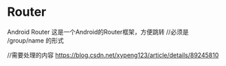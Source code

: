 # Router
Android Router
这是一个Android的Router框架，方便跳转
//必须是 /group/name 的形式


//需要处理的内容 https://blog.csdn.net/xypeng123/article/details/89245810
